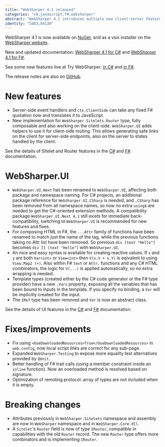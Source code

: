 ```yaml
---
title: "WebSharper 4.1 released"
categories: "c#,javascript,f#,websharper"
abstract: "WebSharper 4.1 introduces multiple new client-server features"
identity: "5483,84130"
---
```

WebSharper 4.1 is now available on [NuGet](https://www.nuget.org/packages/websharper), and as a vsix installer on the [WebSharper website](http://websharper.com/downloads).

New and updated documentation: [WebSharper 4.1 for C#](http://developers-test.websharper.io/docs/v4.1/cs) and [WebSharper 4.1 for F#](http://developers-test.websharper.io/docs/v4.1/fs).

See some new features live at Try WebSharper: [in C#](http://try.websharper.com/snippet/JankoA/0000Hb) and [in F#](http://try.websharper.com/snippet/JankoA/0000Ha).

The release notes are also on [GitHub](https://github.com/dotnet-websharper/websharper/releases/tag/4.1.0.171).

# New features
* Server-side event handlers and `ctx.ClientSide` can take any fixed F# quotation now and translates it to JavaScript.
* New implementation for `WebSharper.Sitelets.Router` type, fully composable and also working on the client-side. `WebSharper.UI` adds helpers to use it for client-side routing. This allows generating safe links on the client for server-side endpoints, also on the server to states handled by the client.

See the details of Sitelet and Router features in the [C#](https://developers.websharper.com/docs/v4.1/cs/sitelets) and [F#](https://developers.websharper.com/docs/v4.1/fs/sitelets) documentation.

# WebSharper.UI
* `WebSharper.UI.Next` has been renamed to `WebSharper.UI`, affecting both package and namespace naming. For C# projects, an additional package reference for `WebSharper.UI.CSharp` is needed, and `.CSharp` has been removed from all namespace names, so now no extra `using`s are needed to get the C#-oriented extension methods. A compatibility package `WebSharper.UI.Next 4.1` still exists for immediate back-compatibility, switching to `WebSharper.UI` is recommended for new features and fixes.
* For composing HTML in F#, the `...Attr` family of functions have been renamed to match just the name of the tag, while the previous functions taking no Attr list have been removed. So previous `div [text "Hello"]` becomes `div [] [text "Hello"]` with `WebSharper.UI`.
* An nice and easy syntax is available for creating reactive values. If `x` and `y` are both `Var<int>` or `View<int>` then `V(x.V + x.Y)` is eqivalent to using `View.Map2 (+)`. Also within F# `text` or `Attr.` functions and any C# HTML combinators, the logic for `V(...)` is applied automatically, so no extra wrapping is needed.
* Template types (created either by the C# code generator or the F# type provider) have a new `.Vars` property, exposing all the variables that has been bound to inputs in the template. If you specify no binding, a `Var` will be implicitly created for the input.
* The `IRef` type has been removed and `Var` is now an abstract class.

See the details of UI features in the [C#](https://developers.websharper.com/docs/v4.1/cs/ui) and [F#](https://developers.websharper.com/docs/v4.1/fs/ui) documentation.

# Fixes/improvements
* Fix using `<UseDownloadedResources>True</UseDownloadedResources>` in `web.config`, now local script links are correct for any sub-page.
* Expanded `WebSharper.Testing` to expose more equality test alternatives provided by `QUnit`.
* Better handling of F# trait calls (using a member constraint inside an `inline` function). Now an overloaded method is resolved based on signature.
* Optimization of remoting protocol: array of types are not included when it is empty.

# Breaking changes

* Attributes previously in `WebSharper.Sitelets` namespace and assembly are now in `WebSharper` namespace and in `WebSharper.Core.dll`.
* A `Sitelet`'s `Router` field is now of type `IRouter`, compatible in capabilities with the old `Router` record. The new `Router` type offers more combinators and is implementing `IRouter`.
